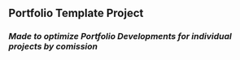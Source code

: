 ## Portfolio Template Project 
### <i>Made to optimize Portfolio Developments for individual projects by comission
